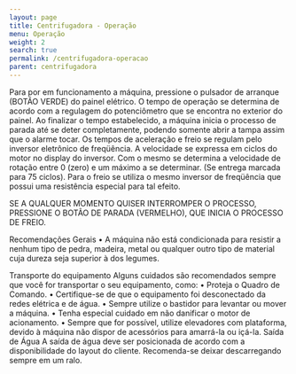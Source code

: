 ```yaml
---
layout: page
title: Centrifugadora - Operação
menu: Operação
weight: 2
search: true
permalink: /centrifugadora-operacao
parent: centrifugadora
---
```

Para por em funcionamento a máquina, pressione o pulsador de arranque
(BOTÃO VERDE) do painel elétrico.
O tempo de operação se determina de acordo com a regulagem do
potenciômetro que se encontra no exterior do painel.
Ao finalizar o tempo estabelecido, a máquina inicia o processo de parada até se
deter completamente, podendo somente abrir a tampa assim que o alarme
tocar.
Os tempos de aceleração e freio se regulam pelo inversor eletrônico de
freqüência.
A velocidade se expressa em ciclos do motor no display do inversor. Com o
mesmo se determina a velocidade de rotação entre 0 (zero) e um máximo a se
determinar. (Se entrega marcada para 75 ciclos).
Para o freio se utiliza o mesmo inversor de freqüência que possui uma
resistência especial para tal efeito.

SE A QUALQUER MOMENTO QUISER
INTERROMPER O PROCESSO, PRESSIONE O
BOTÃO DE PARADA (VERMELHO), QUE INICIA O
PROCESSO DE FREIO.

Recomendações Gerais
• A máquina não está condicionada para resistir a nenhum tipo de pedra,
madeira, metal ou qualquer outro tipo de material cuja dureza seja superior à
dos legumes.

Transporte do equipamento
Alguns cuidados são recomendados sempre que você for transportar o seu
equipamento, como:
• Proteja o Quadro de Comando.
• Certifique-se de que o equipamento foi desconectado da redes elétrica e de
água.
• Sempre utilize o bastidor para levantar ou mover a máquina.
• Tenha especial cuidado em não danificar o motor de acionamento.
• Sempre que for possível, utilize elevadores com plataforma, devido à máquina
não dispor de acessórios para amarrá-la ou içá-la.
Saída de Água
A saída de água deve ser posicionada de acordo com a disponibilidade do
layout do cliente. Recomenda-se deixar descarregando sempre em um ralo.